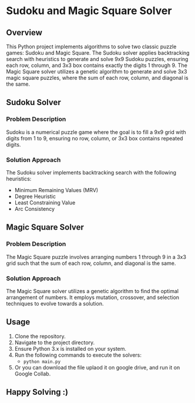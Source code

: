 # Sudoku and Magic Square Solver

## Overview
This Python project implements algorithms to solve two classic puzzle games: Sudoku and Magic Square. The Sudoku solver applies backtracking search with heuristics to generate and solve 9x9 Sudoku puzzles, ensuring each row, column, and 3x3 box contains exactly the digits 1 through 9. The Magic Square solver utilizes a genetic algorithm to generate and solve 3x3 magic square puzzles, where the sum of each row, column, and diagonal is the same.

## Sudoku Solver
### Problem Description
Sudoku is a numerical puzzle game where the goal is to fill a 9x9 grid with digits from 1 to 9, ensuring no row, column, or 3x3 box contains repeated digits.

### Solution Approach
The Sudoku solver implements backtracking search with the following heuristics:
- Minimum Remaining Values (MRV)
- Degree Heuristic
- Least Constraining Value
- Arc Consistency

## Magic Square Solver
### Problem Description
The Magic Square puzzle involves arranging numbers 1 through 9 in a 3x3 grid such that the sum of each row, column, and diagonal is the same.

### Solution Approach
The Magic Square solver utilizes a genetic algorithm to find the optimal arrangement of numbers. It employs mutation, crossover, and selection techniques to evolve towards a solution.

## Usage
1. Clone the repository.
2. Navigate to the project directory.
3. Ensure Python 3.x is installed on your system.
4. Run the following commands to execute the solvers:
   - `python main.py`
5. Or you can download the file uplaod it on google drive, and run it on Google Collab.

## Happy Solving :)
   
   

